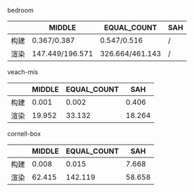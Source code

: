 bedroom

|     | MIDDLE          | EQUAL_COUNT     | SAH |
|-----|-----------------|-----------------|-----|
| 构建  | 0.367/0.387     | 0.547/0.516     | /   |
| 渲染  | 147.449/196.571 | 326.664/461.143 | /   |

veach-mis

|     | MIDDLE | EQUAL_COUNT | SAH    |
|-----|--------|-------------|--------|
| 构建  | 0.001  | 0.002       | 0.406  |
| 渲染  | 19.952 | 33.132      | 18.264 |

cornell-box

|      | MIDDLE | EQUAL_COUNT | SAH    |
| ---- | ------ | ----------- | ------ |
| 构建 | 0.008  | 0.015       | 7.668  |
| 渲染 | 62.415 | 142.119     | 58.658 |

